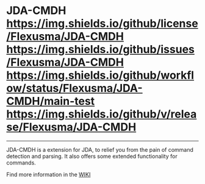 # JDA-CMDH https://img.shields.io/github/license/Flexusma/JDA-CMDH https://img.shields.io/github/issues/Flexusma/JDA-CMDH https://img.shields.io/github/workflow/status/Flexusma/JDA-CMDH/main-test https://img.shields.io/github/v/release/Flexusma/JDA-CMDH
***
JDA-CMDH is a extension for JDA, to relief you from the pain of command detection and parsing. It also offers some extended functionality for commands.

Find more information in the [WIKI](https://github.com/Flexusma/JDA-CMDH/wiki)
